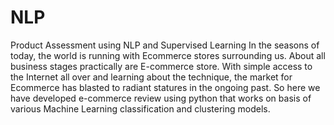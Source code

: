 # NLP
Product Assessment using NLP and Supervised Learning
In the seasons of today, the world is running with Ecommerce stores surrounding us. About all business stages practically are E-commerce store. With simple access to the Internet all over and learning about the technique, the market for Ecommerce has blasted to radiant statures in the ongoing past. So here we have developed e-commerce review using python that works on basis of various Machine Learning classification and clustering models. 

